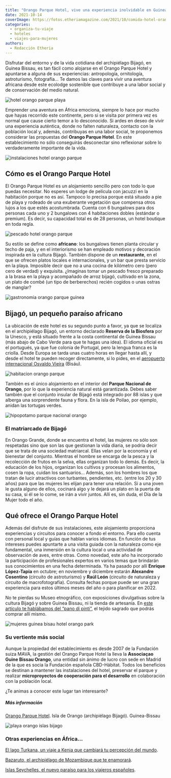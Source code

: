 ```yaml
---
title: "Orango Parque Hotel, vive una experiencia inolvidable en Guinea Bissau"
date: 2021-10-14
coverImage: https://fotos.etheriamagazine.com/2021/10/comida-hotel-orango-parque.jpg
categories: 
  - organiza-tu-viaje
  - hoteles
  - viajes-para-mujeres
authors: 
  - Redacción Etheria
---
```


Disfrutar del entorno y de la vida cotidiana del archipiélago Bijagó, en Guinea Bissau, es tan fácil como alojarse en el Orango Parque Hotel y apuntarse a alguna de sus experiencias: antropología, ornitología, astroturismo, fotografía... Te damos las claves para vivir una aventura africana desde este ecolodge sostenible que contribuye a una labor social y de conservación del medio natural.

![hotel orango parque playa](https://fotos.etheriamagazine.com/2021/10/piragua-hotel-orango-park.jpg "El hotel Orango Parque se sitúa en primera línea de playa.")

Emprender una aventura en África emociona, siempre lo hace por mucho que hayas recorrido 
este continente, pero si se visita por primera vez es normal que cause cierto temor a lo 
desconocido. Si ardes en deseo de vivir una experiencia auténtica, donde no falten 
naturaleza, contacto con la población local y, además, contribuyas en una labor social, 
te proponemos considerar las propuestas del **Orango Parque Hotel**. En este 
establecimiento no sólo conseguirás desconectar sino reflexionar sobre lo verdaderamente 
importante de la vida. 

![instalaciones hotel orango parque](https://fotos.etheriamagazine.com/2021/10/hotel-orango-parque-guinea-bisau.jpg "El Orango Parque es el único hotel dentro de este espacio natural protegido.")

## Cómo es el Orango Parque Hotel

El Orango Parque Hotel es un alojamiento sencillo pero con todo lo que puedas necesitar. 
No esperes un lodge de película con jacuzzi en la habitación porque no es así. Tampoco 
lo precisa porque está situado a pie de playa y rodeado de una exuberante vegetación que 
compensa otros lujos a los que estés acostumbrada. Cuenta con 6 bungalows para dos 
personas cada uno y 2 bungalows con 4 habitaciones dobles (estándar o premium). Es 
decir, su capacidad total es de 28 personas, un hotel boutique en toda regla. 

![pescado hotel orango parque](https://fotos.etheriamagazine.com/2021/10/comida-hotel-orango-parque.jpg "Pescado a la brasa, una cena perfecta.")

Su estilo se define como **africano**: los bungalows tienen planta circular y techo de 
paja, y en el interiorismo se han empleado motivos y decoración inspirada en la cultura 
Bijagó. También dispone de un **restaurante**, en el que se ofrecen platos locales e 
internacionales, y un bar que presta servicio en la playa. Imposible decir que no a una 
cocina de kilómetro cero (pero cero de verdad) y exquisita. ¿Imaginas tomar un pescado 
fresco preparado a la brasa en la playa y acompañado de arroz bijagó, cultivado en la 
zona, un plato de combé (un tipo de berberechos) recién cogidos o unas ostras de 
manglar? 

![gastronomia orango parque guinea](https://fotos.etheriamagazine.com/2021/10/orango-hotel-guinea-bisau.jpg "Instalaciones y gastronomía en el hotel Orango Parque.")

## Bijagó, un pequeño paraíso africano

La ubicación de este hotel es su segundo punto a favor, ya que se localiza en el 
archipiélago Bijagó, un entorno declarado **Reserva de la Biosfera** por la Unesco, y 
está situado frente a la costa continental de Guinea Bissau (más abajo de Cabo Verde 
para que te hagas una idea). El idioma oficial es el portugués, ya que fue colonia de 
Portugal, pero la lengua franca es la criolla. Desde Europa se tarda unas cuatro horas 
en llegar hasta allí, y desde el hotel te pueden recoger directamente, si lo pides, en 
el [aeropuerto internacional Osvaldo Vieira](https://www.aeroporto-bissau.com/) (Bisáu). 

![habitacion orango parque](https://fotos.etheriamagazine.com/2021/10/habitacion-hotel-orango-parque.jpg "Una de las habitaciones del hotel.")

También es el único alojamiento en el interior del **Parque Nacional de Orango**, por lo 
que la experiencia natural está garantizada. Debes saber también que el conjunto insular 
de Bijagó está integrado por 88 islas y que alberga una sorprendente fauna y flora. En 
la isla de Poilao, por ejemplo, anidan las tortugas verdes. 

![hipopotamo parque nacional orango](https://fotos.etheriamagazine.com/2021/10/parque-nacional-orango.jpg "Hipopótamo en el Parque Nacional de Orango.")

### El matriarcado de Bijagó

En Orango Grande, donde se encuentra el hotel, las mujeres no sólo son respetadas sino 
que son las que gestionan la vida diaria, se podría decir que se trata de una sociedad 
matriarcal. Ellas velan por la economía y el bienestar del conjunto. Mientras el hombre 
se encarga de la pesca y la recolección de frutos en la selva, ellas organizan todo lo 
demás. Es decir, la educación de los hijos, organizan los cultivos y procesan los 
alimentos, cosen la ropa, cuidan los santuarios... Además, son los hombres los que 
tratan de lucir atractivos con turbantes, pendientes, etc. (entre los 20 y 30 años) para 
que las mujeres les elijan para tener una relación. Si a una joven le gusta alguno de 
ellos, cocinará algo y le dejará un plato en la puerta de su casa, si él se lo come, se 
irán a vivir juntos. Allí es, sin duda, el Día de la Mujer todo el año. 

## Qué ofrece el Orango Parque Hotel

Además del disfrute de sus instalaciones, este alojamiento proporciona experiencias y 
circuitos para conocer a fondo el entorno. Para ello cuenta con personal local y guías 
que hablan varios idiomas. En función de tus intereses puedes apuntarte a una visita 
guiada con la naturaleza como eje fundamental, una inmersión en la cultura local o una 
actividad de observación de aves, entre otras. Como novedad, este año ha incorporado la 
participación de profesionales expertos en varios temas que brindarán sus conocimientos 
en una fecha determinada. Ya ha pasado por allí **Enrique López-Tapia** en octubre; en 
noviembre y diciembre estarán **Alexandre Cosentino** (circuito de astroturismo) y 
**Raúl León** (circuito de naturaleza y circuito de macrofotografía). Consulta fechas 
porque puede ser una gran experiencia para estos últimos meses del año o para planificar 
en 2022. 

No te pierdas su Museo etnográfico, con exposiciones divulgativas sobre la cultura 
Bijagó y sobre Guinea Bissau, ni la tienda de artesanía. En [este artículo te hablábamos 
del “pano di 
pinti”](https://etheriamagazine.com/2020/10/15/pano-di-pinti-tejido-sagrado-de-los-pepel-y-manjaka-de-guinea-bissau/), 
el tejido sagrado que podrás comprar allí mismo. 

![mujeres guinea bisau hotel orango park](https://fotos.etheriamagazine.com/2021/10/mujeres-guinea-bissau.jpg "Parte de los beneficios repercute en la población local.")

### Su vertiente más social

Aunque la propiedad del establecimiento es desde 2007 de la Fundación suiza MAVA, la 
gestión del Orango Parque Hotel la lleva la **Associaçao Guine Bissau Orango**, una 
entidad sin ánimo de lucro con sede en Madrid de la que es socia la Fundación española 
CBD-Hábitat. Todos los beneficios se destinan a mantener las instalaciones del hotel, 
preservar el parque y realizar **microproyectos de cooperación para el desarrollo** en 
colaboración con la población local. 

¿Te animas a conocer este lugar tan interesante? 

##### Más información

[Orango Parque Hotel](https://www.orangohotel.com/). Isla de Orango (archipiélago 
Bijagó). Guinea-Bissau 

![playa orango islas bijago](https://fotos.etheriamagazine.com/2021/10/islas-bijado-guinea.jpg "Isla de Orango (archipiélago Bijagó).")

### Otras experiencias en África...

[El lago Turkana, un viaje a Kenia que cambiará tu percepción del 
mundo](https://etheriamagazine.com/2020/02/07/viaje-a-kenia-etnias-del-lago-turkana/). 

[Bazaruto, el archipiélago de Mozambique que te 
enamorará](https://etheriamagazine.com/2019/08/21/que-ver-hacer-en-archipielago-de-bazaruto-mozambique/). 

[Islas Seychelles, el nuevo paraíso para los viajeros 
españoles](https://etheriamagazine.com/2020/11/16/islas-seychelles-un-viaje-de-lujo-al-paraiso/).
